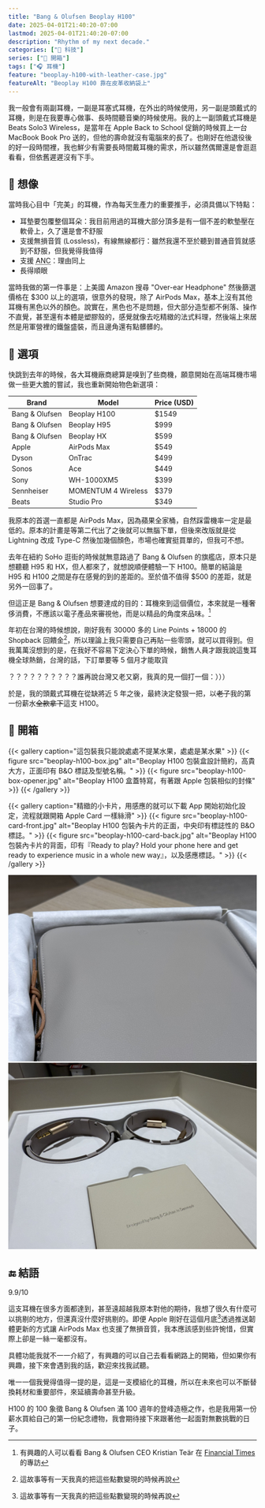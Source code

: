 ```yaml
---
title: "Bang & Olufsen Beoplay H100"
date: 2025-04-01T21:40:20-07:00
lastmod: 2025-04-01T21:40:20-07:00
description: "Rhythm of my next decade."
categories: ["📱 科技"]
series: ["🥡 開箱"]
tags: ["🎧 耳機"]
feature: "beoplay-h100-with-leather-case.jpg"
featureAlt: "Beoplay H100 靠在皮革收納袋上"
---
```


我一般會有兩副耳機，一副是耳塞式耳機，在外出的時候使用，另一副是頭戴式的耳機，則是在我要專心做事、長時間聽音樂的時候使用。我的上一副頭戴式耳機是 Beats Solo3 Wireless，是當年在 Apple Back to School 促銷的時候買上一台 MacBook Book Pro 送的，但他的壽命就沒有電腦來的長了。也剛好在他退役後的好一段時間裡，我也鮮少有需要長時間戴耳機的需求，所以雖然偶爾還是會逛逛看看，但依舊遲遲沒有下手。

## 🌈 想像

當時我心目中「完美」的耳機，作為每天生產力的重要推手，必須具備以下特點：

- 耳墊要包覆整個耳朵：我目前用過的耳機大部分頂多是有一個不差的軟墊壓在軟骨上，久了還是會不舒服
- 支援無損音質 (Lossless)，有線無線都行：雖然我還不至於聽到普通音質就感到不舒服，但我覺得我值得
- 支援 <abbr title="Active Noise Cancelling 主動降噪">ANC</abbr>：理由同上
- 長得順眼

當時我做的第一件事是：上美國 Amazon 搜尋 "Over-ear Headphone" 然後篩選價格在 $300 以上的選項，很意外的發現，除了 AirPods Max，基本上沒有其他耳機有黑色以外的顏色。說實在，黑色也不是問題，但大部分造型都不俐落、操作不直覺，甚至還有本體是塑膠殼的，感覺就像去吃精緻的法式料理，然後端上來居然是用軍營裡的鐵盤盛裝，而且邊角還有點髒髒的。

## 💬 選項

快跳到去年的時候，各大耳機廠商總算是嗅到了些商機，願意開始在高端耳機市場做一些更大膽的嘗試，我也重新開始物色新選項：

| Brand             | Model                  | Price (USD)          |
|------------------|-------------------------|-----------------------|
| Bang & Olufsen    | Beoplay H100             | $1549                  |
| Bang & Olufsen    | Beoplay H95             | $999                  |
| Bang & Olufsen    | Beoplay HX              | $599                  |
| Apple             | AirPods Max             | $549                  |
| Dyson             | OnTrac                  | $499                  |
| Sonos             | Ace                     | $449    |
| Sony              | WH-1000XM5               | $399                  |
| Sennheiser        | MOMENTUM 4 Wireless      | $379    |
| Beats             | Studio Pro              | $349    |

我原本的首選一直都是 AirPods Max，因為蘋果全家桶，自然踩雷機率一定是最低的。原本的計畫是等第二代出了之後就可以無腦下單，但後來改版就是從 Lightning 改成 Type-C 然後加幾個顏色，市場也確實挺買單的，但我可不想。

去年在紐約 SoHo 逛街的時候就無意路過了 Bang & Olufsen 的旗艦店，原本只是想聽聽 H95 和 HX，但人都來了，就想說順便體驗一下 H100。簡單的結論是 H95 和 H100 之間是存在感覺的到的差距的。至於值不值得 $500 的差距，就是另外一回事了。

但這正是 Bang & Olufsen 想要達成的目的：耳機來到這個價位，本來就是一種奢侈消費，不應該以電子產品來審視他，而是以精品的角度來品味。[^1]

年初在台灣的時候想說，剛好我有 30000 多的 Line Points + 18000 的 Shopback 回饋金[^2]，所以理論上我只需要自己再貼一些零頭，就可以買得到。但我萬萬沒想到的是，在我好不容易下定決心下單的時候，銷售人員才跟我說這隻耳機全球熱銷，台灣的話，下訂單要等 5 個月才能取貨

？？？？？？？？？？誰再說台灣又老又窮，我真的見一個打一個：）））

於是，我的頭戴式耳機在從缺將近 5 年之後，最終決定發狠一把，以~~老子~~我的第一份薪水~~全款拿下~~這支 H100。

[^1]: 有興趣的人可以看看 Bang & Olufsen CEO Kristian Teär 在 [Financial Times](https://archive.ph/PvZsD) 的專訪
[^2]: 這故事等有一天我真的把這些點數變現的時候再說

## 🥡 開箱

{{< gallery caption="這包裝我只能說處處不提某水果，處處是某水果" >}}
{{< figure src="beoplay-h100-box.jpg" alt="Beoplay H100 包裝盒設計簡約，高貴大方，正面印有 B&O 標誌及型號名稱。" >}}
{{< figure src="beoplay-h100-box-opener.jpg" alt="Beoplay H100 盒蓋特寫，有著跟 Apple 包裝相似的封條" >}}
{{< /gallery >}}

{{< gallery caption="精緻的小卡片，用感應的就可以下載 App 開始初始化設定，流程就跟開箱 Apple Card 一樣絲滑" >}}
{{< figure src="beoplay-h100-card-front.jpg" alt="Beoplay H100 包裝內卡片的正面，中央印有標誌性的 B&O 標誌。" >}}
{{< figure src="beoplay-h100-card-back.jpg" alt="Beoplay H100 包裝內卡片的背面，印有『Ready to play? Hold your phone here and get ready to experience music in a whole new way』，以及感應標誌。" >}}
{{< /gallery >}}

![Beoplay H100 包裝內部，展示一個高級皮革收納包，皮面柔軟細膩，拉繩以皮革綁繩設計，質感十足。](beoplay-h100-reveal-case.jpg "掀開絲絨布就是用皮革收納袋裝著的耳機，彷彿在開箱 Hermès 皮夾一樣")
![Beoplay H100 包裝內部視圖，展示兩個圓形隔層，內含音訊線材，搭配高級布質紋理，並附有一張印有『Designed by Bang & Olufsen in Denmark』字樣的小盒子。](beoplay-h100-box-inner.jpg "再說一次，處處不提某水果，處處是某水果")

## 🔚 結語

9.9/10

這支耳機在很多方面都達到，甚至遠超越我原本對他的期待，我想了很久有什麼可以挑剔的地方，但還真沒什麼好挑剔的。即便 Apple 剛好在這個月底[^2]透過推送韌體更新的方式讓 AirPods Max 也支援了無損音質，我本應該感到些許惋惜，但實際上卻是一絲一毫都沒有。

具體功能我就不一一介紹了，有興趣的可以自己去看看網路上的開箱，但如果你有興趣，接下來會遇到我的話，歡迎來找我試聽。

唯一一個我覺得值得一提的是，這是一支模組化的耳機，所以在未來也可以不斷替換耗材和重要部件，來延續壽命甚至升級。

H100 的 100 象徵 Bang & Olufsen 滿 100 週年的登峰造極之作，也是我用第一份薪水買給自己的第一份紀念禮物，我會期待接下來跟著他一起面對無數挑戰的日子。

[^2]: 就是這麼剛好，甚至是這篇文截稿前幾天。
